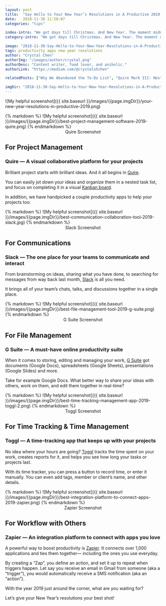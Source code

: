 ```yaml
---
layout: post
title:  "Say Hello to Your New Year’s Resolutions in A Productive 2019."
date:   2018-11-30 11:58:07
categories: "tips"

index-intro: "We got days till Christmas. And New Year. The moment midnight strikes, people will be making their New Year’s resolutions for 2019. Whether you are starting fresh or picking up projects from where you left off in 2018—we got you covered! Brilliant project starts with brilliant ideas. And it all begins in Quire. You can easily jot down your ideas and organize them..."
category-intro: "We got days till Christmas. And New Year. The moment midnight strikes, people will be making their New Year’s resolutions for 2019..."

image: "2018-11-30-Say-Hello-to-Your-New-Year-Resolutions-in-A-Productive-2019/your-new-year-resolutions-in-productive-2019.png"
tags: productivity apps new year resolutions
author: "Crystal Chen"
authorImg: "/images/author/crystal.png"
authorDesc: "Content writer, food lover, and aniholic."
authorLink: "https://medium.com/@crystalshchen"

relatedPosts: ["Why We Abandoned the To-Do List", "Quire Mark III: Nested Tasks Meets Board"]

imgDir: "2018-11-30-Say-Hello-to-Your-New-Year-Resolutions-in-A-Productive-2019"
---
```



![My helpful screenshot]({{ site.baseurl }}/images/{{page.imgDir}}/your-new-year-resolutions-in-productive-2019.png)


<div style="max-width: 650px; max-height: 411px; margin: 0 auto;">
{% markdown %}
![My helpful screenshot]({{ site.baseurl }}/images/{{page.imgDir}}/best-project-management-software-2019-quire.png)
{% endmarkdown %}
</div>
<div align="center">Quire Screenshot</div>

## For Project Management

### Quire — A visual collaborative platform for your projects

Brilliant project starts with brilliant ideas. And it all begins in [Quire](https://quire.io/).

You can easily jot down your ideas and organize them in a nested task list, and focus on completing it in a visual [Kanban board](https://quire.io/blog/p/Quire-Mark-III-Nested-Tasks-Meets-Board.html).

In addition, we have handpicked a couple productivity apps to help your projects too:

<div style="max-width: 650px; max-height: 372px; margin: 0 auto;">
{% markdown %}
![My helpful screenshot]({{ site.baseurl }}/images/{{page.imgDir}}/best-communication-collaboration-tool-2019-slack.jpg)
{% endmarkdown %}
</div>
<div align="center">Slack Screenshot</div>

## For Communications

### Slack — The one place for your teams to communicate and interact

From brainstorming on ideas, sharing what you have done, to searching for messages from way back last month, [Slack](https://slack.com/) is all you need.

It brings all of your team’s chats, talks, and discussions together in a single place.

<div style="max-width: 650px; max-height: 344px; margin: 0 auto;">
{% markdown %}
![My helpful screenshot]({{ site.baseurl }}/images/{{page.imgDir}}/best-file-management-tool-2019-g-suite.png)
{% endmarkdown %}
</div>
<div align="center">G Suite Screenshot</div>

## For File Management

### G Suite — A must-have online productivity suite

When it comes to storing, editing and managing your work, [G Suite](https://gsuite.google.com/) got documents (Google Docs), spreadsheets (Google Sheets), presentations (Google Slides) and more.

Take for example Google Docs. What better way to share your ideas with others, work on them, and edit them together in real-time?

<div style="max-width: 650px; max-height: 475px; margin: 0 auto;">
{% markdown %}
![My helpful screenshot]({{ site.baseurl }}/images/{{page.imgDir}}/best-time-tracking-management-app-2019-toggl-2.png)
{% endmarkdown %}
</div>
<div align="center">Toggl Screenshot</div>

## For Time Tracking & Time Management

### Toggl — A time-tracking app that keeps up with your projects

No idea where your hours are going? [Toggl](https://toggl.com/) tracks the time spent on your work, creates reports for it, and helps you see how long your tasks or projects last.

With its time tracker, you can press a button to record time, or enter it manually. You can even add tags, member or client’s name, and other details.

<div style="max-width: 650px; max-height: 468px; margin: 0 auto;">
{% markdown %}
![My helpful screenshot]({{ site.baseurl }}/images/{{page.imgDir}}/best-integration-platform-to-connect-apps-2019-zapier.png)
{% endmarkdown %}
</div>
<div align="center">Zapier Screenshot</div>

## For Workflow with Others

### Zapier — An integration platform to connect with apps you love

A powerful way to boost productivity is [Zapier](https://zapier.com/). It connects over 1,000 applications and ties them together— including the ones you use everyday.

By creating a “Zap”, you define an action, and set it up to repeat when triggers happen. Let say you receive an email in Gmail from someone (aka a “trigger”), you would automatically receive a SMS notification (aka an “action”).

With the year 2019 just around the corner, what are you waiting for?

Let’s give your New Year’s resolutions your best shot!

[jekyll]:      http://jekyllrb.com
[jekyll-gh]:   https://github.com/jekyll/jekyll
[jekyll-help]: https://github.com/jekyll/jekyll-help
